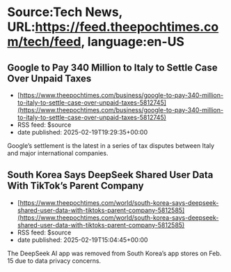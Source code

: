 # Source:Tech News, URL:https://feed.theepochtimes.com/tech/feed, language:en-US

## Google to Pay 340 Million to Italy to Settle Case Over Unpaid Taxes
 - [https://www.theepochtimes.com/business/google-to-pay-340-million-to-italy-to-settle-case-over-unpaid-taxes-5812745](https://www.theepochtimes.com/business/google-to-pay-340-million-to-italy-to-settle-case-over-unpaid-taxes-5812745)
 - RSS feed: $source
 - date published: 2025-02-19T19:29:35+00:00

Google’s settlement is the latest in a series of tax disputes between Italy and major international companies.

## South Korea Says DeepSeek Shared User Data With TikTok’s Parent Company
 - [https://www.theepochtimes.com/world/south-korea-says-deepseek-shared-user-data-with-tiktoks-parent-company-5812585](https://www.theepochtimes.com/world/south-korea-says-deepseek-shared-user-data-with-tiktoks-parent-company-5812585)
 - RSS feed: $source
 - date published: 2025-02-19T15:04:45+00:00

The DeepSeek AI app was removed from South Korea’s app stores on Feb. 15 due to data privacy concerns.


